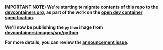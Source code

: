 **IMPORTANT NOTE: We're starting to migrate contents of this repo to the
[devcontainers org](https://github.com/devcontainers), as part of the work on
the [open dev container specification](https://containers.dev).**

**We'll now be publishing the `python` image from
[devcontainers/images/src/python](https://github.com/devcontainers/images/tree/main/src/python).**

**For more details, you can review the
[announcement issue](https://github.com/microsoft/vscode-dev-containers/issues/1589).**
